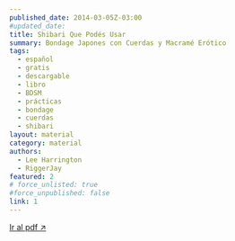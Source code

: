 ```yaml
---
published_date: 2014-03-05Z-03:00
#updated_date:
title: Shibari Que Podés Usar
summary: Bondage Japones con Cuerdas y Macramé Erótico
tags:
  - español
  - gratis
  - descargable
  - libro
  - BDSM
  - prácticas
  - bondage
  - cuerdas
  - shibari
layout: material
category: material
authors:
  - Lee Harrington
  - RiggerJay
featured: 2
# force_unlisted: true
#force_unpublished: false
link: 1
---
```


<script>
  import guia from '$lib/posts/material/media/shibari-que-podes-usar/1.pdf'
</script>

<object title="{title}" data={guia} type="application/pdf" width="50rem" height="1000px" alt="pdf">
<a href={guia}>Ir al pdf ↗️</a>
</object> 
